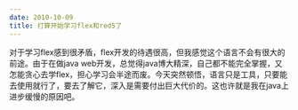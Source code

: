 ```yaml
---
date: 2010-10-09
title: 打算开始学习flex和red5了
---
```



<p>对于学习flex感到很矛盾，flex开发的待遇很高，但我感觉这个语言不会有很大的前途。由于在做java web开发，总觉得java博大精深，自己都不能完全掌握，又怎能贪心去学flex，担心学习会半途而废。今天突然顿悟，语言只是工具，只要能去使用就行了，要去了解它，深入是需要付出巨大代价的。这也许就是我在java上进步缓慢的原因吧。</p>